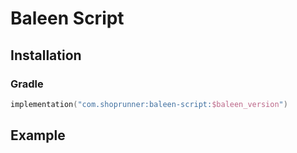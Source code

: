 # Baleen Script

## Installation

### Gradle
```kotlin
implementation("com.shoprunner:baleen-script:$baleen_version")
```

## Example
